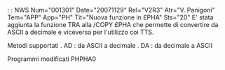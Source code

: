  :  : NWS Num="001301" Date="20071129" Rel="V2R3" Atr="V. Panigoni" Tem="APP" App="PH" Tit="Nuova funzione in £PHA" Sts="20"
E' stata aggiunta la funzione TRA alla /COPY £PHA che permette di convertire da ASCII a decimale e
viceversa per l'utilizzo coi TTS.

Metodi supportati
. AD :  da ASCII a decimale
. DA :  da decimale a ASCII

Programmi modificati
PHPHA0
